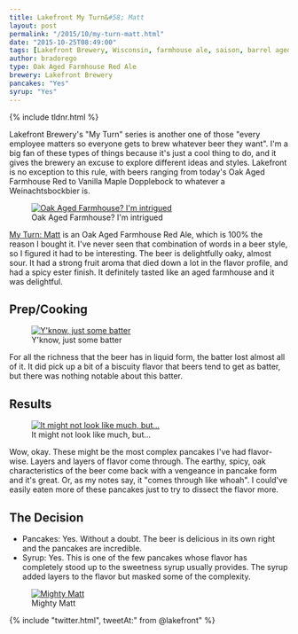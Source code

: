 ```yaml
---
title: Lakefront My Turn&#58; Matt
layout: post
permalink: "/2015/10/my-turn-matt.html"
date: "2015-10-25T08:49:00"
tags: [Lakefront Brewery, Wisconsin, farmhouse ale, saison, barrel aged, oak aged farmhouse red ale]
author: bradorego
type: Oak Aged Farmhouse Red Ale
brewery: Lakefront Brewery
pancakes: "Yes"
syrup: "Yes"
---
```


{% include tldnr.html %}

Lakefront Brewery's "My Turn" series is another one of those "every employee matters so everyone gets to brew whatever beer they want". I'm a big fan of these types of things because it's just a cool thing to do, and it gives the brewery an excuse to explore different ideas and styles. Lakefront is no exception to this rule, with beers ranging from today's Oak Aged Farmhouse Red to Vanilla Maple Dopplebock to whatever a Weinachtsbockbier is.

<figure class="imageWrap">
  <a href="{{ site.url }}/assets/full/myturnmatt/beer.jpg" target="_blank">
    <img src="{{ site.url }}/assets/compressed/myturnmatt/beer.jpg" alt="Oak Aged Farmhouse? I'm intrigued" />
  </a>
  <figcaption>
    Oak Aged Farmhouse? I'm intrigued
  </figcaption>
</figure>

<a href="http://www.lakefrontbrewery.com/beer/my-turn-series/matt" target="_blank">My Turn: Matt</a> is an Oak Aged Farmhouse Red Ale, which is 100% the reason I bought it. I've never seen that combination of words in a beer style, so I figured it had to be interesting. The beer is delightfully oaky, almost sour. It had a strong fruit aroma that died down a lot in the flavor profile, and had a spicy ester finish. It definitely tasted like an aged farmhouse and it was delightful.

## Prep/Cooking

<figure class="imageWrap">
  <a href="{{ site.url }}/assets/full/myturnmatt/batter.jpg" target="_blank">
    <img src="{{ site.url }}/assets/compressed/myturnmatt/batter.jpg" alt="Y'know, just some batter" />
  </a>
  <figcaption>
    Y'know, just some batter
  </figcaption>
</figure>

For all the richness that the beer has in liquid form, the batter lost almost all of it. It did pick up a bit of a biscuity flavor that beers tend to get as batter, but there was nothing notable about this batter.

## Results

<figure class="imageWrap">
  <a href="{{ site.url }}/assets/full/myturnmatt/pancakes.jpg" target="_blank">
    <img src="{{ site.url }}/assets/compressed/myturnmatt/pancakes.jpg" alt="It might not look like much, but..." />
  </a>
  <figcaption>
    It might not look like much, but...
  </figcaption>
</figure>

Wow, okay. These might be the most complex pancakes I've had flavor-wise. Layers and layers of flavor come through. The earthy, spicy, oak characteristics of the beer come back with a vengeance in pancake form and it's great. Or, as my notes say, it "comes through like whoah". I could've easily eaten more of these pancakes just to try to dissect the flavor more.

## The Decision

* Pancakes: Yes. Without a doubt. The beer is delicious in its own right and the pancakes are incredible.
* Syrup: Yes. This is one of the few pancakes whose flavor has completely stood up to the sweetness syrup usually provides. The syrup added layers to the flavor but masked some of the complexity.

<figure class="imageWrap">
  <a href="{{ site.url }}/assets/full/myturnmatt/syrup.jpg" target="_blank">
    <img src="{{ site.url }}/assets/compressed/myturnmatt/syrup.jpg" alt="Mighty Matt" />
  </a>
  <figcaption>
    Mighty Matt
  </figcaption>
</figure>

{% include "twitter.html", tweetAt:" from @lakefront" %}
